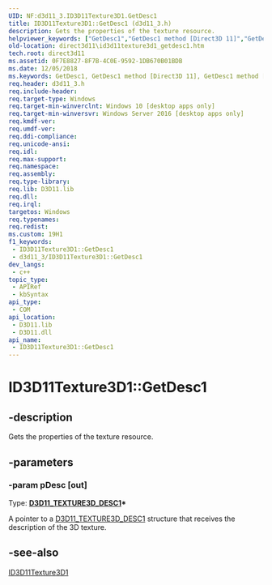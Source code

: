 ```yaml
---
UID: NF:d3d11_3.ID3D11Texture3D1.GetDesc1
title: ID3D11Texture3D1::GetDesc1 (d3d11_3.h)
description: Gets the properties of the texture resource.
helpviewer_keywords: ["GetDesc1","GetDesc1 method [Direct3D 11]","GetDesc1 method [Direct3D 11]","ID3D11Texture3D1 interface","ID3D11Texture3D1 interface [Direct3D 11]","GetDesc1 method","ID3D11Texture3D1.GetDesc1","ID3D11Texture3D1::GetDesc1","d3d11_3/ID3D11Texture3D1::GetDesc1","direct3d11.id3d11texture3d1_getdesc1"]
old-location: direct3d11\id3d11texture3d1_getdesc1.htm
tech.root: direct3d11
ms.assetid: 0F7E8827-8F7B-4C0E-9592-1DB670B01BDB
ms.date: 12/05/2018
ms.keywords: GetDesc1, GetDesc1 method [Direct3D 11], GetDesc1 method [Direct3D 11],ID3D11Texture3D1 interface, ID3D11Texture3D1 interface [Direct3D 11],GetDesc1 method, ID3D11Texture3D1.GetDesc1, ID3D11Texture3D1::GetDesc1, d3d11_3/ID3D11Texture3D1::GetDesc1, direct3d11.id3d11texture3d1_getdesc1
req.header: d3d11_3.h
req.include-header: 
req.target-type: Windows
req.target-min-winverclnt: Windows 10 [desktop apps only]
req.target-min-winversvr: Windows Server 2016 [desktop apps only]
req.kmdf-ver: 
req.umdf-ver: 
req.ddi-compliance: 
req.unicode-ansi: 
req.idl: 
req.max-support: 
req.namespace: 
req.assembly: 
req.type-library: 
req.lib: D3D11.lib
req.dll: 
req.irql: 
targetos: Windows
req.typenames: 
req.redist: 
ms.custom: 19H1
f1_keywords:
 - ID3D11Texture3D1::GetDesc1
 - d3d11_3/ID3D11Texture3D1::GetDesc1
dev_langs:
 - c++
topic_type:
 - APIRef
 - kbSyntax
api_type:
 - COM
api_location:
 - D3D11.lib
 - D3D11.dll
api_name:
 - ID3D11Texture3D1::GetDesc1
---
```


# ID3D11Texture3D1::GetDesc1


## -description

Gets the properties of the texture resource.

## -parameters

### -param pDesc [out]

Type: <b><a href="/windows/desktop/api/d3d11_3/ns-d3d11_3-cd3d11_texture3d_desc1">D3D11_TEXTURE3D_DESC1</a>*</b>

A pointer to a <a href="/windows/desktop/api/d3d11_3/ns-d3d11_3-cd3d11_texture3d_desc1">D3D11_TEXTURE3D_DESC1</a> structure that receives the description of the 3D texture.

## -see-also

<a href="/windows/desktop/api/d3d11_3/nn-d3d11_3-id3d11texture3d1">ID3D11Texture3D1</a>


